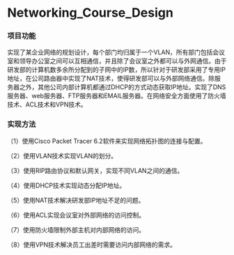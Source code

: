 # Networking_Course_Design
### 项目功能
实现了某企业网络的规划设计，每个部门均归属于一个VLAN，所有部门包括会议室和领导办公室之间可以互相通信，并且除了会议室之外都可以与外网通信。由于研发部的计算机数多余所分配到的子网中的IP数，所以针对于研发部采用了专用IP地址，在公司路由器中实现了NAT技术，使得研发部可以与外部网络通信。除服务器之外，其他公司内部计算机都通过DHCP的方式动态获取IP地址。实现了DNS服务器、web服务器、FTP服务器和EMAIL服务器。在网络安全方面使用了防火墙技术、ACL技术和VPN技术。

### 实现方法
（1）使用Cisco Packet Tracer 6.2软件来实现网络拓扑图的连接与配置。

（2）使用VLAN技术实现VLAN的划分。

（3）使用RIP路由协议和默认网关，实现不同VLAN之间的通信。

（4）使用DHCP技术实现动态分配IP地址。

（5）使用NAT技术解决研发部IP地址不足的问题。

（6）使用ACL实现会议室对外部网络的访问控制。

（7）使用防火墙限制外部主机对内部网络的访问。

（8）使用VPN技术解决员工出差时需要访问内部网络的需求。

